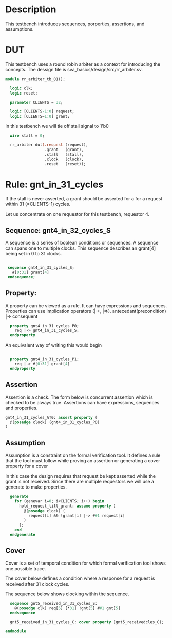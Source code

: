 # Description
This testbench introduces sequences, porperties, assertions, and assumptions.

# DUT
This testbench uses a round robin arbiter as a context for introducing the
concepts. The dessign file is sva_basics/design/src/rr_arbiter.sv.

```sv
module rr_arbiter_tb_01();

  logic clk;
  logic reset;

  parameter CLIENTS = 32;

  logic [CLIENTS-1:0] request;
  logic [CLIENTS=1:0] grant;

```
In this testbench we will tie off stall signal to 1'b0
```sv
  wire stall = 0;

  rr_arbiter dut(.request (request),
                 .grant   (grant),
                 .stall   (stall),
                 .clock   (clock),
                 .reset   (reset));

```
# Rule: gnt_in_31_cycles
If the stall is never asserted, a grant should be asserted for a
for a request within 31 (=CLIENTS-1) cycles.

Let us concentrate on one requestor for this testbench, requestor 4.

## Sequence: gnt4_in_32_cycles_S
A sequence is a series of boolean conditions or sequences. A sequence
can spans one to multiple clocks.
This sequence describes an grant[4] being set in 0 to 31 clocks.
```sv

 sequence gnt4_in_31_cycles_S;
   #[0:31] grant[4]
 endsequence;

```
## Property:
A property can be viewed as a rule. It can have expressions and sequences.
Properties can use implication operators (|->, |=>).
antecedant(precondition) |-> consequent
```sv
  property gnt4_in_31_cycles_P0;
    req |-> gnt4_in_31_cycles_S;
  endproperty

```
An equivalent way of writing this would begin
```sv

  property gnt4_in_31_cycles_P1;
    req |-> #[0:31] grant[4]
  endproperty

```
## Assertion
Assertion is a check. The form below is concurrent assertion which
is checked to be always true.
Assertions can have expressions, sequences and properties.
```sv
gnt4_in_31_cycles_AT0: assert property (
  @(posedge clock) (gnt4_in_31_cycles_P0)
)

```
## Assumption
Assumption is a constraint on the formal verification tool.
It defines a rule that the tool must follow while proving
an assertion or generating a cover property for a cover

In this case the design requires that request be kept
asserted while the grant is not received.
Since there are multiple requestors we will use a generate
to make properties.
```sv
  generate
    for (genevar i=0; i<CLIENTS; i++) begin
      hold_request_till_grant: assume property (
        @(posedge clock) (
          request[i] && !grant[i] |-> ##1 request[i]
        )
      );
    end
  endgenerate

```
## Cover
Cover is a set of temporal condition for which formal
verification tool shows one possible trace.

The cover below defines a condition where a response
for a request is received after 31 clock cycles.

The sequence below shows clocking within the sequence.
```sv
  sequence gnt5_received_in_31_cycles_S:
    @(posedge clk) req[5] [*31] !gnt[5] ##1 gnt[5]
  endsequence

  gnt5_received_in_31_cycles_C: cover property (gnt5_receivedcles_C);

endmodule
```
